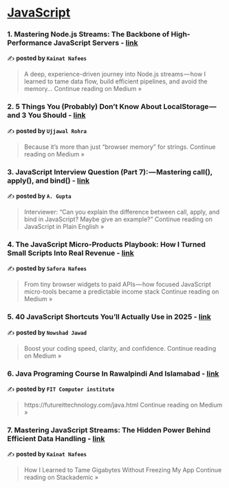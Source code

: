 
<h1><a href=https://medium.com/tag/javascript-development/recommended target="_blank" rel="noopener noreferrer">JavaScript</a></h1>
<h3>1. Mastering Node.js Streams: The Backbone of High-Performance JavaScript Servers - <a href="https://medium.com/@kainatnafees/mastering-node-js-streams-the-backbone-of-high-performance-javascript-servers-96153d1bbb54?source=rss------javascript_development-5" target="_blank" rel="noopener noreferrer">link</a></h3>

✍️ **posted by `Kainat Nafees`**

<blockquote>A deep, experience-driven journey into Node.js streams — how I learned to tame data flow, build efficient pipelines, and avoid the memory…
Continue reading on Medium »</blockquote>

<h3>2. 5 Things You (Probably) Don’t Know About LocalStorage — and 3 You Should - <a href="https://medium.com/@ujjawalr/5-things-you-probably-dont-know-about-localstorage-and-3-you-should-4a2b297e17eb?source=rss------javascript_development-5" target="_blank" rel="noopener noreferrer">link</a></h3>

✍️ **posted by `Ujjawal Rohra`**

<blockquote>Because it’s more than just “browser memory” for strings.
Continue reading on Medium »</blockquote>

<h3>3.  JavaScript Interview Question (Part 7): — Mastering call(), apply(), and bind() - <a href="https://javascript.plainenglish.io/javascript-interview-question-part-7-mastering-call-apply-and-bind-9535a438c46f?source=rss------javascript_development-5" target="_blank" rel="noopener noreferrer">link</a></h3>

✍️ **posted by `A. Gupta`**

<blockquote>Interviewer: “Can you explain the difference between call, apply, and bind in JavaScript? Maybe give an example?”
Continue reading on JavaScript in Plain English »</blockquote>

<h3>4. The JavaScript Micro-Products Playbook: How I Turned Small Scripts Into Real Revenue - <a href="https://medium.com/@saforanafees02/the-javascript-micro-products-playbook-how-i-turned-small-scripts-into-real-revenue-7355eed04ad0?source=rss------javascript_development-5" target="_blank" rel="noopener noreferrer">link</a></h3>

✍️ **posted by `Safora Nafees`**

<blockquote>From tiny browser widgets to paid APIs — how focused JavaScript micro-tools became a predictable income stack
Continue reading on Medium »</blockquote>

<h3>5. 40 JavaScript Shortcuts You’ll Actually Use in 2025 - <a href="https://medium.com/@anmjawad007/40-javascript-shortcuts-youll-actually-use-in-2025-947eb3432047?source=rss------javascript_development-5" target="_blank" rel="noopener noreferrer">link</a></h3>

✍️ **posted by `Nowshad Jawad`**

<blockquote>Boost your coding speed, clarity, and confidence.
Continue reading on Medium »</blockquote>

<h3>6. Java Programing Course In Rawalpindi And Islamabad - <a href="https://medium.com/@fitcomputerinstitute/java-programing-course-in-rawalpindi-and-islamabad-16adb6e35ad8?source=rss------javascript_development-5" target="_blank" rel="noopener noreferrer">link</a></h3>

✍️ **posted by `FIT Computer institute`**

<blockquote>https://futureittechnology.com/java.html
Continue reading on Medium »</blockquote>

<h3>7. Mastering JavaScript Streams: The Hidden Power Behind Efficient Data Handling - <a href="https://blog.stackademic.com/mastering-javascript-streams-the-hidden-power-behind-efficient-data-handling-6c2ea5d19d02?source=rss------javascript_development-5" target="_blank" rel="noopener noreferrer">link</a></h3>

✍️ **posted by `Kainat Nafees`**

<blockquote>How I Learned to Tame Gigabytes Without Freezing My App
Continue reading on Stackademic »</blockquote>


